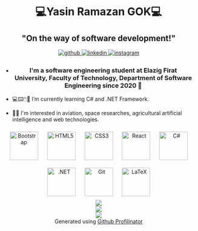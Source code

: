 # <div align="center">💻Yasin Ramazan GOK💻</div>  
  

## <div align="center">"On the way of software development!"</div>  
  

<div align="center">
<a href="https://github.com/yasinramazan1" target="_blank">
<img src=https://img.shields.io/badge/github-%2324292e.svg?&style=for-the-badge&logo=github&logoColor=white alt=github style="margin-bottom: 5px;" />
</a>
<a href="https://www.linkedin.com/in/yasinramazangok00/" target="_blank">
<img src=https://img.shields.io/badge/linkedin-%231E77B5.svg?&style=for-the-badge&logo=linkedin&logoColor=white alt=linkedin style="margin-bottom: 5px;" />
</a>
<a href="https://instagram.com/yrg1110" target="_blank">
<img src=https://img.shields.io/badge/instagram-%23000000.svg?&style=for-the-badge&logo=instagram&logoColor=white alt=instagram style="margin-bottom: 5px;" />
</a>  
</div>  
  

- ### <div align="center">I'm a software engineering student at Elazig Firat University, Faculty of Technology, Department of Software Engineering since 2020 🚀</div>  
  

- 💻⌨️🖱️💾  I’m currently learning C# and .NET Framework.  
  

- 👨‍💻  I'm interested in aviation, space researches, agricultural artificial intelligence and web technologies.  
  

<div align="center">  
<a href="https://getbootstrap.com/docs/3.4/javascript/" target="_blank"><img style="margin: 10px" src="https://profilinator.rishav.dev/skills-assets/bootstrap-plain.svg" alt="Bootstrap" height="75" /></a>  
<a href="https://en.wikipedia.org/wiki/HTML5" target="_blank"><img style="margin: 10px" src="https://profilinator.rishav.dev/skills-assets/html5-original-wordmark.svg" alt="HTML5" height="75" /></a>  
<a href="https://www.w3schools.com/css/" target="_blank"><img style="margin: 10px" src="https://profilinator.rishav.dev/skills-assets/css3-original-wordmark.svg" alt="CSS3" height="75" /></a>  
<a href="https://reactjs.org/" target="_blank"><img style="margin: 10px" src="https://profilinator.rishav.dev/skills-assets/react-original-wordmark.svg" alt="React" height="75" /></a>  
<a href="https://docs.microsoft.com/en-us/dotnet/csharp/" target="_blank"><img style="margin: 10px" src="https://profilinator.rishav.dev/skills-assets/csharp-original.svg" alt="C#" height="75" /></a>  
<a href="https://dotnet.microsoft.com/download/dotnet-framework" target="_blank"><img style="margin: 10px" src="https://profilinator.rishav.dev/skills-assets/dot-net-original-wordmark.svg" alt=".NET" height="75" /></a>  
<a href="https://github.com/" target="_blank"><img style="margin: 10px" src="https://profilinator.rishav.dev/skills-assets/git-scm-icon.svg" alt="Git" height="75" /></a>  
<a href="https://www.latex-project.org/" target="_blank"><img style="margin: 10px" src="https://profilinator.rishav.dev/skills-assets/latex.png" alt="LaTeX" height="75" /></a>  
</div>  

<div align="center"><img src="https://github-readme-stats.vercel.app/api/top-langs/?username=yasinramazan1&hide_border=true&layout=compact" align="center" /></div>  

<div align="center"><img src="https://spotify-github-profile.vercel.app/api/view?uid=31lz464232cvm53e2d2i6ht6lsr4&cover_image=true&theme=default&show_offline=false&background_color=0d0d0d&bar_color=53b14f&bar_color_cover=true" /></div>  

<div align="center">
<img src="https://komarev.com/ghpvc/?username=yasinramazan1&&style=flat-square" align="center" />
</div>  
<div align="center">Generated using <a href="https://profilinator.rishav.dev/" target="_blank">Github Profilinator</a></div>
